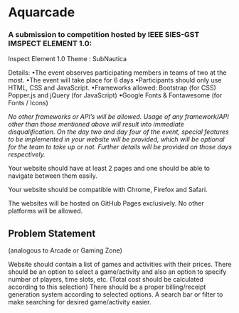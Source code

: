 # Aquarcade
### A submission to competition hosted by IEEE SIES-GST IMSPECT ELEMENT 1.0:

Inspect Element 1.0
Theme : SubNautica

Details:
•The event observes participating members in teams of two at the most.
•The event will take place for 6 days 
•Participants should only use HTML, CSS and JavaScript. 
•Frameworks allowed:
 Bootstrap (for CSS)
 Popper.js and jQuery (for JavaScript)
•Google Fonts & Fontawesome (for Fonts / Icons)

*No other frameworks or API’s will be allowed. Usage of any framework/API other than those mentioned above will result into immediate disqualification.
On the day two and day four of the event, special features to be implemented in your website will be provided, which will be optional for the team to take up or not. Further details will be provided on those days respectively.*

Your website should have at least 2 pages and one should be able to navigate between them easily.

Your website should be compatible with Chrome, Firefox and Safari.

The websites will be hosted on GitHub Pages exclusively. No other platforms will be allowed.


## Problem Statement
(analogous to Arcade or Gaming Zone)

Website should contain a list of games and activities with their prices.
There should be an option to select a game/activity and also an option to specify number of players, time slots, etc. (Total cost should be calculated according to this selection)
There should be a proper billing/receipt generation system according to selected options.
A search bar or filter to make searching for desired game/activity easier.
